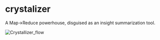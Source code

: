 # crystalizer
A Map->Reduce powerhouse, disguised as an insight summarization tool.

![Crystallizer_flow](https://github.com/user-attachments/assets/98308e35-0780-4ee7-8342-024793f7fc81)
